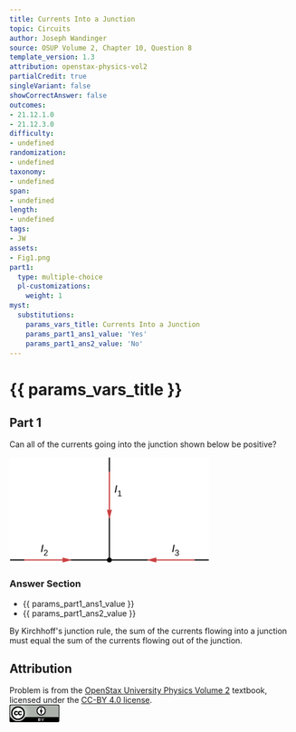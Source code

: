 ```yaml
---
title: Currents Into a Junction
topic: Circuits
author: Joseph Wandinger
source: OSUP Volume 2, Chapter 10, Question 8
template_version: 1.3
attribution: openstax-physics-vol2
partialCredit: true
singleVariant: false
showCorrectAnswer: false
outcomes:
- 21.12.1.0
- 21.12.3.0
difficulty:
- undefined
randomization:
- undefined
taxonomy:
- undefined
span:
- undefined
length:
- undefined
tags:
- JW
assets:
- Fig1.png
part1:
  type: multiple-choice
  pl-customizations:
    weight: 1
myst:
  substitutions:
    params_vars_title: Currents Into a Junction
    params_part1_ans1_value: 'Yes'
    params_part1_ans2_value: 'No'
---
```

# {{ params_vars_title }}

## Part 1

Can all of the currents going into the junction shown below be positive?

<img src="Fig1.png">

### Answer Section

- {{ params_part1_ans1_value }}
- {{ params_part1_ans2_value }}

By Kirchhoff's junction rule, the sum of the currents flowing into a junction must equal the sum of the currents flowing out of the junction.

## Attribution

Problem is from the [OpenStax University Physics Volume 2](https://openstax.org/details/books/university-physics-volume-2) textbook, licensed under the [CC-BY 4.0 license](https://creativecommons.org/licenses/by/4.0/).<br>![Image representing the Creative Commons 4.0 BY license.](https://raw.githubusercontent.com/firasm/bits/master/by.png)